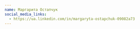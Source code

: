 ```yaml
---
name: Маргарита Остапчук
social_media_links:
  - https://ua.linkedin.com/in/margaryta-ostapchuk-09082a73
---
```

